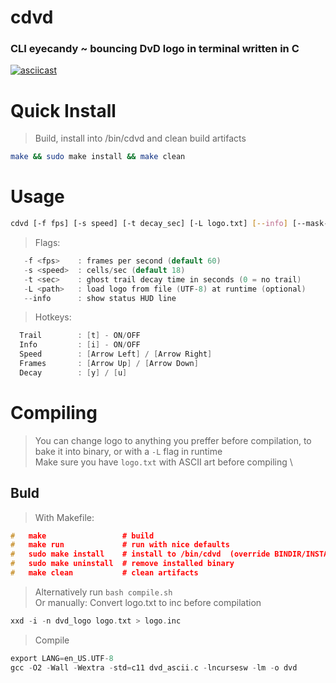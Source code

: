# cdvd
### CLI eyecandy ~ bouncing DvD logo in terminal written in C
[![asciicast](https://asciinema.org/a/736340.svg)](https://asciinema.org/a/736340)

# Quick Install
> Build, install into /bin/cdvd and clean build artifacts
```sh
make && sudo make install && make clean
```

# Usage
```bash
cdvd [-f fps] [-s speed] [-t decay_sec] [-L logo.txt] [--info] [--mask-edges|--mask-blanks]
```

> Flags:
```c
   -f <fps>    : frames per second (default 60)
   -s <speed>  : cells/sec (default 18)
   -t <sec>    : ghost trail decay time in seconds (0 = no trail)
   -L <path>   : load logo from file (UTF-8) at runtime (optional)
   --info      : show status HUD line
```
> Hotkeys:
```c
  Trail        : [t] - ON/OFF
  Info         : [i] - ON/OFF
  Speed        : [Arrow Left] / [Arrow Right]
  Frames       : [Arrow Up] / [Arrow Down]
  Decay        : [y] / [u]
```

# Compiling
> You can change logo to anything you preffer before compilation, to bake it into binary, or with a `-L` flag in runtime \
> Make sure you have `logo.txt` with ASCII art before compiling \

## Buld
> With Makefile:
```c
#   make                 # build
#   make run             # run with nice defaults
#   sudo make install    # install to /bin/cdvd  (override BINDIR/INSTALL_NAME)
#   sudo make uninstall  # remove installed binary
#   make clean           # clean artifacts
```
> Alternatively run `bash compile.sh` \
> Or manually:
> Convert logo.txt to inc before compilation
```c
xxd -i -n dvd_logo logo.txt > logo.inc
```
> Compile
```c
export LANG=en_US.UTF-8
gcc -O2 -Wall -Wextra -std=c11 dvd_ascii.c -lncursesw -lm -o dvd
```

